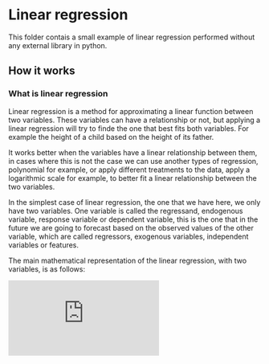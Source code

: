 # Linear regression

This folder contais a small example of linear regression performed without any external library in python.

## How it works

### What is linear regression

Linear regression is a method for approximating a linear function between two variables. These variables can have a relationship or not, but applying a linear regression will try to finde the one that best fits both variables. For example the height of a child based on the height of its father.

It works better when the variables have a linear relationship between them, in cases where this is not the case we can use another types of regression, polynomial for example, or apply different treatments to the data, apply a logarithmic scale for example, to better fit a linear relationship between the two variables.

In the simplest case of linear regression, the one that we have here, we only have two variables. One variable is called the regressand, endogenous variable, response variable or dependent variable, this is the one that in the future we are going to forecast based on the observed values of the other variable, which are called regressors, exogenous variables, independent variables or features.

The main mathematical representation of the linear regression, with two variables, is as follows:

![equation](https://latex.codecogs.com/gif.latex?y%20%3D%20%5Cbeta_o%20&plus;%20%5Cbeta_1*x)

